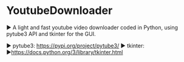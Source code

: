 # YoutubeDownloader

▶️ A light and fast youtube video downloader coded in Python, using pytube3 API and tkinter for the GUI.

▶️ pytube3: https://pypi.org/project/pytube3/
▶️ tkinter: ▶https://docs.python.org/3/library/tkinter.html
